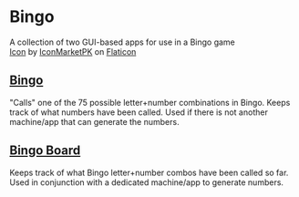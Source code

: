 # Bingo
A collection of two GUI-based apps for use in a Bingo game\
[Icon](bingo.ico) by [IconMarketPK](https://www.flaticon.com/authors/iconmarketpk) on [Flaticon](flaticon.com)

## [Bingo](bingo.py)
"Calls" one of the 75 possible letter+number combinations in Bingo.  Keeps track of what numbers have been called.  Used if there is not another machine/app that can generate the numbers.

## [Bingo Board](bingo%20board.py)
Keeps track of what Bingo letter+number combos have been called so far.  Used in conjunction with a dedicated machine/app to generate numbers.
